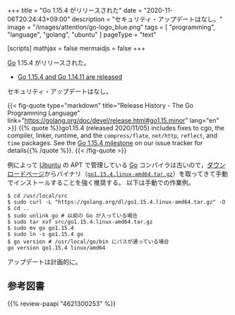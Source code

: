 +++
title = "Go 1.15.4 がリリースされた"
date =  "2020-11-06T20:24:43+09:00"
description = "セキュリティ・アップデートはなし。"
image = "/images/attention/go-logo_blue.png"
tags  = [ "programming", "language", "golang", "ubuntu" ]
pageType = "text"

[scripts]
  mathjax = false
  mermaidjs = false
+++

[Go] 1.15.4 がリリースされた。

- [Go 1.15.4 and Go 1.14.11 are released](https://groups.google.com/g/golang-announce/c/iKm1t36tF80)

セキュリティ・アップデートはなし。

{{< fig-quote type="markdown" title="Release History - The Go Programming Language" link="https://golang.org/doc/devel/release.html#go1.15.minor" lang="en" >}}
{{% quote %}}go1.15.4 (released 2020/11/05) includes fixes to cgo, the compiler, linker, runtime, and the `compress/flate`, `net/http`, `reflect`, and `time` packages. See the [Go 1.15.4 milestone](https://github.com/golang/go/issues?q=milestone%3AGo1.15.4+label%3ACherryPickApproved) on our issue tracker for details{{% /quote %}}.
{{< /fig-quote >}}

例によって [Ubuntu] の APT で管理している [Go] コンパイラは古いので，[ダウンロードページ](https://golang.org/dl/ "Downloads - The Go Programming Language")からバイナリ（[`go1.15.4.linux-amd64.tar.gz`](https://golang.org/dl/go1.15.4.linux-amd64.tar.gz)）を取ってきて手動でインストールすることを強く推奨する。
以下は手動での作業例。

```text
$ cd /usr/local/src
$ sudo curl -L "https://golang.org/dl/go1.15.4.linux-amd64.tar.gz" -O
$ cd ..
$ sudo unlink go # 以前の Go が入っている場合
$ sudo tar xvf src/go1.15.4.linux-amd64.tar.gz
$ sudo mv go go1.15.4
$ sudo ln -s go1.15.4 go
$ go version # /usr/local/go/bin にパスが通っている場合
go version go1.15.4 linux/amd64
```

アップデートは計画的に。

[Go]: https://golang.org/ "The Go Programming Language"
[Ubuntu]: https://www.ubuntu.com/ "The leading operating system for PCs, IoT devices, servers and the cloud | Ubuntu"

## 参考図書

{{% review-paapi "4621300253" %}} <!-- プログラミング言語Go -->
